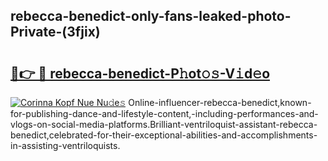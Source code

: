 ## rebecca-benedict-only-fans​-leaked-photo​-Private-(3fjix)


# <h2><a href="https://mediaupload.pro?title=rebecca-benedict&ref=git">🔗👉 🔴 rebecca-benedict-P𝚑ot𝚘𝚜-V𝚒d𝚎o</a></h2>

[![Corinna Kopf Nue Nu𝚍e𝚜](https://i.imgur.com/0qMVB7G.gif)](https://mediaupload.pro?title=rebecca-benedict&ref=git)
Online-influencer-rebecca-benedict,known-for-publishing-dance-and-lifestyle-content,-including-performances-and-vlogs-on-social-media-platforms.Brilliant-ventriloquist-assistant-rebecca-benedict,celebrated-for-their-exceptional-abilities-and-accomplishments-in-assisting-ventriloquists.  
